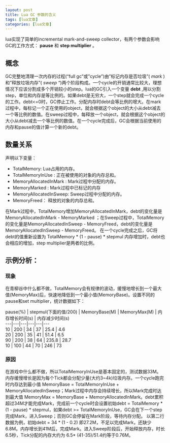```yaml
---
layout: post
title: Lua GC 参数的含义 
tags: [lua文章]
categories: [lua文章]
---
```

lua实现了简单的incremental mark-and-sweep collector，有两个参数会影响GC的工作方式： **pause** 和
**step multiplier** 。

## 概念

GC完整地清理一次内存的过程(“full gc”或”cycle”)由”标记内存是否垃圾”( _mark_ )和”释放垃圾内存”( _sweep_
“)两个阶段构成。一个cycle的开销通常比较大，理想情况下应该分割成多个开销较小的step。lua的GC引入一个变量 **debt**
,用以分割step，单位和内存是等比例的。如果debt是无穷大，一个step就会完成一个cycle的工作。debt<=0时，GC停止工作。分配内存时debt会等比例的增大。在mark过程中，每标记一个正在使用的object，就会根据这个object的大小从debt减去一个等比例的数值。在sweep过程中，每释放一个object，就会根据这个object的大小从debt减去一个等比例的数值。在一个cycle完成后，GC会根据当前使用的内存和pause的值计算一个新的debt。

## 数量关系

声明以下变量：

  * TotalMemory: Lua占用的内存。
  * TotalMemoryInUse : 正在被使用的对象的内存总和。
  * MemoryAllocatedInMark : Mark过程中分配的内存。
  * MemoryMarked : Mark过程中已标记的内存
  * MemoryAllocatedInSweep: Sweep过程中分配的内存。
  * MemoryFreed： 释放的对象的内存总和。

在Mark过程中，TotalMemory增加MemoryAllocatedInMark，debt的变化量是MemoryAllocatedInMark -
MemoryMarked ；在Sweep过程中，TotalMemory的变化量是MemoryAllocatedInSweep -
MemoryFreed，debt的变化量是 MemoryAllocatedInSweep - MemoryFreed。
在一个cycle完成之后，GC将debt的值重新设置为 TotalMemory * (1 - pause) * stepmul
内存增加时，debt也会相应的增加，step multiplier是两者的比例。

## 示例分析：

### 现象

在青柳谷中什么都不做，TotalMemory会有规律的波动，缓慢地增长到一个最大值(MemoryMax)后，快速地降低到一个最小值(MemoryBase)。设置不同的pause和set
multiplier，统计数据如下：

pause(%) | stepmul(下面的值/200) | MemoryBase(M) | MemoryMax(M) | 内存增长时间(s) |
内存减少时间(s)  
---|---|---|---|---|---  
10 | 200 | 34 | 37 | 25.4 | 4.6  
20 | 200 | 35 | 41 | 51.4 | 6.5  
90 | 200 | 38 | 64 | 235.8 | 28.7  
10 | 100 | 44 | 70 | 246 | 73  
  
### 原因

在游戏中什么都不做，所以TotalMemoryInUse是基本固定的，测试数据33M。内存缓慢增长是因为每个Tick都会分配少量(大约3~4k)垃圾内存。一个cycle跑完时内存达到最小值
MemoryBase = TotalMemoryInUse +
MemoryAllocatedInSweep；Mark过程中内存会持续增长，所以Mark完成时达到最大值 MemoryMax = MemoryBase +
MemoryAllocatedInMark。debt累积超过34M才能完成Mark，完成前一个cycle时会设置初始debt = TotalMemory *
(1 - pause) * stepmul，如果debt >=
TotalMemoryInUse，GC会在下一个step完成Mark，进入Sweep；否则GC会停留在Mark阶段，等待内存分配。
以第二行数据为例，初始debt = 34 * (1 - 0.2)
即27.2M，不足以完成Mark，还缺少6.8M。内存增长到41M后，完成Mark。进入Sweep阶段后，开始释放内存，时长6.5秒，Tick分配的内存大约为
6.5* (41-35)/51.4约等于0.76M。